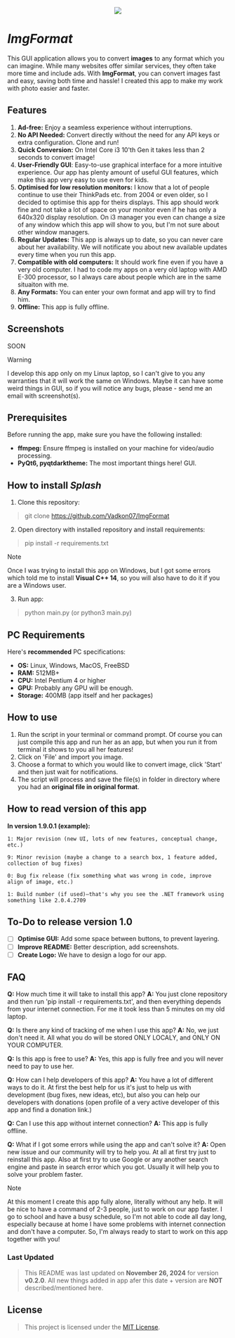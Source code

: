 <p align="center">
  <img src="https://img.shields.io/badge/LICENSE-MIT-green"/>
</p>

# ***ImgFormat***

This GUI application allows you to convert **images** to any format which you can imagine. While many websites offer similar services, they often take more time and include ads. With **ImgFormat**, you can convert images fast and easy, saving both time and hassle! I created this app to make my work with photo easier and faster.

## Features
1. **Ad-free:** Enjoy a seamless experience without interruptions.
2. **No API Needed:** Convert directly without the need for any API keys or extra configuration. Clone and run!
3. **Quick Conversion:** On Intel Core i3 10'th Gen it takes less than 2 seconds to convert image!
4. **User-Friendly GUI**: Easy-to-use graphical interface for a more intuitive experience. Our app has plenty amount of useful GUI features, which make this app very easy to use even for kids. 
5. **Optimised for low resolution monitors:** I know that a lot of people continue to use their ThinkPads etc. from 2004 or even older, so I decided to optimise this app for theirs displays. This app should work fine and not take a lot of space on your monitor even if he has only a 640x320 display resolution. On i3 manager you even can change a size of any window which this app will show to you, but I'm not sure about other window managers.
6. **Regular Updates:** This app is always up to date, so you can never care about her availability. We will notificate you about new available updates every time when you run this app.
7. **Compatible with old computers:** It should work fine even if you have a very old computer. I had to code my apps on a very old laptop with AMD E-300 processor, so I always care about people which are in the same situaiton with me.
8. **Any Formats:** You can enter your own format and app will try to find him.
9. **Offline:** This app is fully offline.

## Screenshots

SOON

> [!WARNING]
> I develop this app only on my Linux laptop, so I can't give to you any warranties that it will work the same on Windows. Maybe it can have some weird things in GUI, so if you will notice any bugs, please - send me an email with screenshot(s).

## Prerequisites

Before running the app, make sure you have the following installed:

- **ffmpeg:** Ensure ffmpeg is installed on your machine for video/audio processing.
- **PyQt6, pyqtdarktheme:** The most important things here! GUI.

## How to install ***Splash***

1. Clone this repository:

> git clone https://github.com/Vadkon07/ImgFormat

2. Open directory with installed repository and install requirements:

> pip install -r requirements.txt

> [!NOTE]
> Once I was trying to install this app on Windows, but I got some errors which told me to install **Visual C++ 14**, so you will also have to do it if you are a Windows user.

3. Run app:

> python main.py (or python3 main.py)

## PC Requirements

Here's **recommended** PC specifications:

- **OS:** Linux, Windows, MacOS, FreeBSD
- **RAM:** 512MB+
- **CPU:** Intel Pentium 4 or higher
- **GPU:** Probably any GPU will be enough.
- **Storage:** 400MB (app itself and her packages)

## How to use

1. Run the script in your terminal or command prompt. Of course you can just compile this app and run her as an app, but when you run it from terminal it shows to you all her features!
2. Click on 'File' and import you image.
3. Choose a format to which you would like to convert image, click 'Start' and then just wait for notifications.
4. The script will process and save the file(s) in folder in directory where you had an **original file in original format**.

## How to read version of this app

**In version 1.9.0.1 (example):**

    1: Major revision (new UI, lots of new features, conceptual change, etc.)

    9: Minor revision (maybe a change to a search box, 1 feature added, collection of bug fixes)

    0: Bug fix release (fix something what was wrong in code, improve align of image, etc.)

    1: Build number (if used)—that's why you see the .NET framework using something like 2.0.4.2709

## To-Do to release version 1.0

- [ ] **Optimise GUI:** Add some space between buttons, to prevent layering.
- [ ] **Improve README:** Better description, add screenshots.
- [ ] **Create Logo:** We have to design a logo for our app.

## FAQ

**Q:** How much time it will take to install this app?
**A:** You just clone repository and then run 'pip install -r requirements.txt', and then everything depends from your internet connection. For me it took less than 5 minutes on my old laptop.

**Q:** Is there any kind of tracking of me when I use this app?
**A:** No, we just don't need it. All what you do will be stored ONLY LOCALY, and ONLY ON YOUR COMPUTER.

**Q:** Is this app is free to use?
**A:** Yes, this app is fully free and you will never need to pay to use her.

**Q:** How can I help developers of this app?
**A:** You have a lot of different ways to do it. At first the best help for us it's just to help us with development (bug fixes, new ideas, etc), but also you can help our developers with donations (open profile of a very active developer of this app and find a donation link.)

**Q:** Can I use this app without internet connection?
**A:** This app is fully offline.

**Q:** What if I got some errors while using the app and can't solve it?
**A:** Open new issue and our community will try to help you. At all at first try just to reinstall this app. Also at first try to use Google or any another search engine and paste in search error which you got. Usually it will help you to solve your problem faster.

> [!NOTE]
> At this moment I create this app fully alone, literally without any help. It will be nice to have a command of 2-3 people, just to work on our app faster. I go to school and have a busy schedule, so I'm not able to code all day long, especially because at home I have some problems with internet connection and don't have a computer. So, I'm always ready to start to work on this app together with you!

### Last Updated
> This README was last updated on **November 26, 2024** for version **v0.2.0**. All new things added in app afer this date + version are **NOT** described/mentioned here.

## License

> This project is licensed under the [MIT License](./LICENSE).
